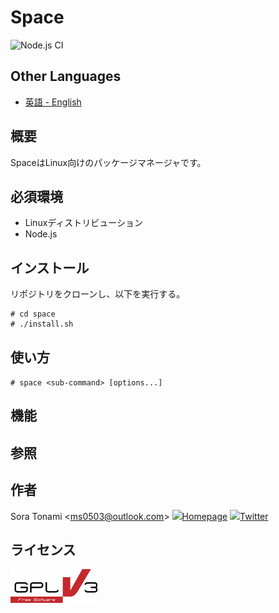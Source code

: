 # Space

![Node.js CI](https://github.com/ms0503/space/actions/workflows/node.js.yml/badge.svg)

## Other Languages
- [英語 - English](https://github.com/ms0503/space/blob/master/README.en.md)

## 概要
SpaceはLinux向けのパッケージマネージャです。

## 必須環境
- Linuxディストリビューション
- Node.js

## インストール
リポジトリをクローンし、以下を実行する。
```
# cd space
# ./install.sh
```

## 使い方
`# space <sub-command> [options...]`

## 機能

## 参照

## 作者
Sora Tonami &lt;ms0503@outlook.com&gt;
<img src="https://forum.ngri.jp/res/logo.png" height="15" />[Homepage](https://www.ngri.jp/)
<img src="https://abs.twimg.com/favicons/twitter.ico" height="15" />[Twitter](https://twitter.com/ms0503_/)

## ライセンス
<a href="https://www.gnu.org/licenses/gpl-3.0.html">![png](https://github.com/ms0503/space/blob/master/resources/license-logos-by-christian-candena-cc-by.png)</a>

